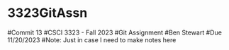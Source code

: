 # 3323GitAssn
#Commit 13
#CSCI 3323 - Fall 2023
#Git Assignment
#Ben Stewart 
#Due 11/20/2023
#Note: Just in case I need to make notes here
